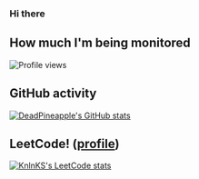 ### Hi there 

## How much I'm being monitored
<img src="https://gpvc.arturio.dev/deadpineapple" alt="Profile views"/>


## GitHub activity
[![DeadPineapple's GitHub stats](https://github-readme-stats.vercel.app/api?username=deadpineapple&show_icons=true&icon_color=586069&text_color=586069&bg_color=fff&line_height=30&hide_title=true&title_color=0366d6)](https://github.com/anuraghazra/github-readme-stats)


## LeetCode! ([profile](https://leetcode.com/TofuMonster/))
[![KnlnKS's LeetCode stats](https://leetcode-stats-six.vercel.app/api?username=KnlnKS)](https://github.com/KnlnKS/leetcode-stats)




